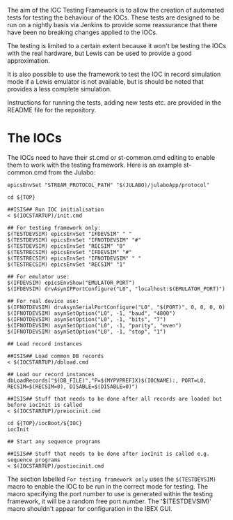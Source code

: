 The aim of the IOC Testing Framework is to allow the creation of automated tests for testing the behaviour of the IOCs. These tests are designed to be run on a nightly basis via Jenkins to provide some reassurance that there have been no breaking changes applied to the IOCs.

The testing is limited to a certain extent because it won't be testing the IOCs with the real hardware, but Lewis can be used to provide a good approximation.

It is also possible to use the framework to test the IOC in record simulation mode if a Lewis emulator is not available, but is should be noted that provides a less complete simulation.

Instructions for running the tests, adding new tests etc. are provided in the README file for the repository.

# The IOCs
The IOCs need to have their st.cmd or st-common.cmd editing to enable them to work with the testing framework.
Here is an example st-common.cmd from the Julabo:

```
epicsEnvSet "STREAM_PROTOCOL_PATH" "$(JULABO)/julaboApp/protocol"

cd ${TOP}

##ISIS## Run IOC initialisation
< $(IOCSTARTUP)/init.cmd

## For testing framework only:
$(TESTDEVSIM) epicsEnvSet "IFDEVSIM" " "
$(TESTDEVSIM) epicsEnvSet "IFNOTDEVSIM" "#" 
$(TESTDEVSIM) epicsEnvSet "RECSIM" "0"
$(TESTRECSIM) epicsEnvSet "IFDEVSIM" "#"
$(TESTRECSIM) epicsEnvSet "IFNOTDEVSIM" " " 
$(TESTRECSIM) epicsEnvSet "RECSIM" "1"

## For emulator use:
$(IFDEVSIM) epicsEnvShow("EMULATOR_PORT") 
$(IFDEVSIM) drvAsynIPPortConfigure("L0", "localhost:$(EMULATOR_PORT)")

## For real device use:
$(IFNOTDEVSIM) drvAsynSerialPortConfigure("L0", "$(PORT)", 0, 0, 0, 0)
$(IFNOTDEVSIM) asynSetOption("L0", -1, "baud", "4800")
$(IFNOTDEVSIM) asynSetOption("L0", -1, "bits", "7")
$(IFNOTDEVSIM) asynSetOption("L0", -1, "parity", "even")
$(IFNOTDEVSIM) asynSetOption("L0", -1, "stop", "1")

## Load record instances

##ISIS## Load common DB records 
< $(IOCSTARTUP)/dbload.cmd

## Load our record instances
dbLoadRecords("$(DB_FILE)","P=$(MYPVPREFIX)$(IOCNAME):, PORT=L0, RECSIM=$(RECSIM=0), DISABLE=$(DISABLE=0)")

##ISIS## Stuff that needs to be done after all records are loaded but before iocInit is called 
< $(IOCSTARTUP)/preiocinit.cmd

cd ${TOP}/iocBoot/${IOC}
iocInit

## Start any sequence programs

##ISIS## Stuff that needs to be done after iocInit is called e.g. sequence programs 
< $(IOCSTARTUP)/postiocinit.cmd
```
The section labelled `For testing framework only` uses the `$(TESTDEVSIM)` macro to enable the IOC to be run in the correct mode for testing. The macro specifying the port number to use is generated within the testing framework, it will be a random free port number.
The '$(TESTDEVSIM)' macro shouldn't appear for configuration in the IBEX GUI.



